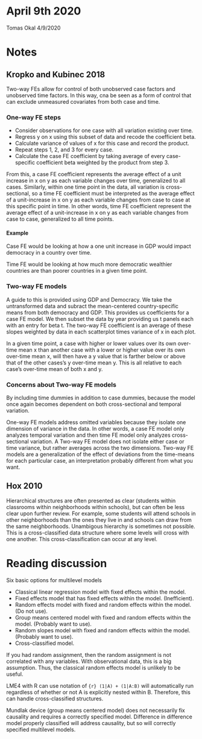 April 9th 2020
================
Tomas Okal
4/9/2020

# Notes

## Kropko and Kubinec 2018

Two-way FEs allow for control of both unobserved case factors and
unobserved time factors. In this way, cna be seen as a form of control
that can exclude unmeasured covariates from both case and time.

### One-way FE steps

  - Consider observations for one case with all variation existing over
    time.
  - Regress y on x using this subset of data and recode the coefficient
    beta.
  - Calculate variance of values of x for this case and record the
    product.
  - Repeat steps 1, 2, and 3 for every case.
  - Calculate the case FE coefficient by taking average of every
    case-specific coefficient beta weighted by the product from step 3.

From this, a case FE coefficient represents the average effect of a unit
increase in x on y as each variable changes over time, generalized to
all cases. Similarly, within one time point in the data, all variation
is cross-sectional, so a time FE coefficient must be interpreted as the
average effect of a unit-increase in x on y as each variable changes
from case to case at this specific point in time. In other words, time
FE coefficient represent the average effect of a unit-increase in x on y
as each variable changes from case to case, generalized to all time
points.

#### Example

Case FE would be looking at how a one unit increase in GDP would impact
democracy in a country over time.

Time FE would be looking at how much more democratic wealthier countries
are than poorer countries in a given time point.

### Two-way FE models

A guide to this is provided using GDP and Democracy. We take the
untransformed data and subract the mean-centered country-specific means
from both democracy and GDP. This provides us coefficients for a case FE
model. We then subset the data by year providing us t panels each with
an entry for beta t. The two-way FE coefficient is an average of these
slopes weighted by data in each scatterplot times variance of x in each
plot.

In a given time point, a case with higher or lower values over its own
over-time mean x than another case with a lower or higher value over its
own over-time mean x, will then have a y value that is farther below or
above that of the other cases’s y over-time mean y. This is all relative
to each case’s over-time mean of both x and y.

### Concerns about Two-way FE models

By including time dummies in addition to case dummies, because the model
once again becomes dependent on both cross-sectional and temporal
variation.

One-way FE models address omitted variables because they isolate one
dimension of variance in the data. In other words, a case FE model only
analyzes temporal variation and then time FE model only analyzes
cross-sectional variation. A Two-way FE model does not isolate either
case or time variance, but rather averages across the two dimensions.
Two-way FE models are a generalization of the effect of deviations from
the time-means for each particular case, an interpretation probably
different from what you want.

## Hox 2010

Hierarchical structures are often presented as clear (students within
classrooms within neighborhoods within schools), but can often be less
clear upon further review. For example, some students will attend
schools in other neighborhoods than the ones they live in and schools
can draw from the same neighborhoods. Unambigous hierarchy is sometimes
not possible. This is a cross-classified data structure where some
levels will cross with one another. This cross-classification can occur
at any level.

# Reading discussion

Six basic options for multilevel models

  - Classical linear regression model with fixed effects within the
    model.
  - Fixed effects model that has fixed effects within the model.
    (Inefficient).
  - Random effects model with fixed and random effects within the model.
    (Do not use).
  - Group means centered model with fixed and random effects within the
    model. (Probably want to use).
  - Random slopes model with fixed and random effects within the model.
    (Probably want to use).
  - Cross-classified model.

If you had random assignment, then the random assignment is not
correlated with any variables. With observational data, this is a big
assumption. Thus, the classical random effects model is unlikely to be
useful.

LME4 with R can use notation of `{r} (1|A) + (1|A:B)` will automatically
run regardless of whether or not A is explicitly nested within B.
Therefore, this can handle cross-classified structures.

Mundlak device (group means centered model) does not necessarily fix
causality and requires a correctly specified model. Difference in
difference model properly classified will address causality, but so will
correctly specified multilevel models.
